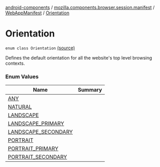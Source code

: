 [android-components](../../../index.md) / [mozilla.components.browser.session.manifest](../../index.md) / [WebAppManifest](../index.md) / [Orientation](./index.md)

# Orientation

`enum class Orientation` [(source)](https://github.com/mozilla-mobile/android-components/blob/master/components/browser/session/src/main/java/mozilla/components/browser/session/manifest/WebAppManifest.kt#L133)

Defines the default orientation for all the website's top level browsing contexts.

### Enum Values

| Name | Summary |
|---|---|
| [ANY](-a-n-y.md) |  |
| [NATURAL](-n-a-t-u-r-a-l.md) |  |
| [LANDSCAPE](-l-a-n-d-s-c-a-p-e.md) |  |
| [LANDSCAPE_PRIMARY](-l-a-n-d-s-c-a-p-e_-p-r-i-m-a-r-y.md) |  |
| [LANDSCAPE_SECONDARY](-l-a-n-d-s-c-a-p-e_-s-e-c-o-n-d-a-r-y.md) |  |
| [PORTRAIT](-p-o-r-t-r-a-i-t.md) |  |
| [PORTRAIT_PRIMARY](-p-o-r-t-r-a-i-t_-p-r-i-m-a-r-y.md) |  |
| [PORTRAIT_SECONDARY](-p-o-r-t-r-a-i-t_-s-e-c-o-n-d-a-r-y.md) |  |
